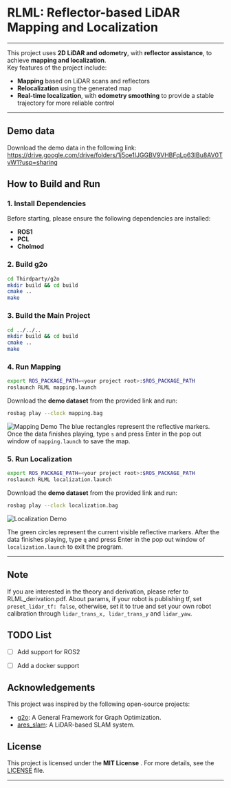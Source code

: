 # RLML: Reflector-based LiDAR Mapping and Localization

---

This project uses **2D LiDAR and odometry**, with **reflector assistance**, to achieve **mapping and localization**.  
Key features of the project include:
- **Mapping** based on LiDAR scans and reflectors
- **Relocalization** using the generated map
- **Real-time localization**, with **odometry smoothing** to provide a stable trajectory for more reliable control


---
## Demo data
Download the demo data in the following link:
https://drive.google.com/drive/folders/1j5oe1IJGGBV9VHBFqLp63lBu8AV0TvW1?usp=sharing

## How to Build and Run

### 1. Install Dependencies
Before starting, please ensure the following dependencies are installed:
- **ROS1**
- **PCL**
- **Cholmod**

### 2. Build g2o
```bash
cd Thirdparty/g2o
mkdir build && cd build
cmake ..
make
```

### 3. Build the Main Project


```bash
cd ../../..
mkdir build && cd build
cmake ..
make
```
### 4. Run Mapping


```bash
export ROS_PACKAGE_PATH=<your project root>:$ROS_PACKAGE_PATH
roslaunch RLML mapping.launch
```
Download the **demo dataset**  from the provided link and run:

```bash
rosbag play --clock mapping.bag
```
![Mapping Demo](pics/mapping.gif)
The blue rectangles represent the reflective markers. Once the data finishes playing, type `s`  and press Enter in the pop out window of `mapping.launch` to save the map.


### 5. Run Localization


```bash
export ROS_PACKAGE_PATH=<your project root>:$ROS_PACKAGE_PATH
roslaunch RLML localization.launch
```
Download the **demo dataset**  from the provided link and run:

```bash
rosbag play --clock localization.bag
```
![Localization Demo](pics/localization.gif)

The green circles represent the current visible reflective markers. After the data finishes playing, type `q`  and press Enter in the pop out window of  `localization.launch` to exit the program.

---

## Note

If you are interested in the theory and derivation, please refer to RLML_derivation.pdf.
About params, if your robot is publishing tf, set `preset_lidar_tf: false`, otherwise, set it to true and set your own robot calibration through
`lidar_trans_x, lidar_trans_y` and `lidar_yaw`.

## TODO List

- [ ] Add support for ROS2
- [ ] Add a docker support


## Acknowledgements

This project was inspired by the following open-source projects:

- [g2o](https://github.com/RainerKuemmerle/g2o): A General Framework for Graph Optimization.
- [ares_slam](https://github.com/ningwang1028/ares_slam): A LiDAR-based SLAM system.

## License
This project is licensed under the **MIT License** .
For more details, see the [LICENSE]()  file.

---

